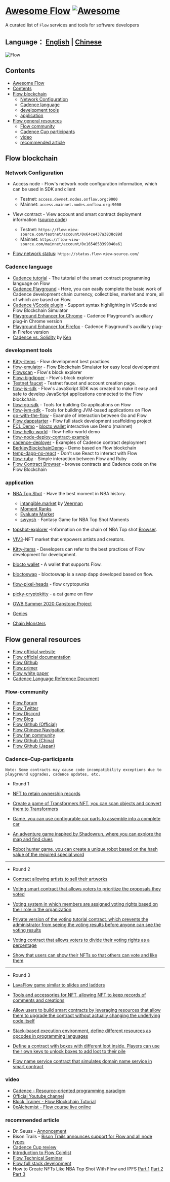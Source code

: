 # [Awesome Flow](https://github.com/onflow/flow) [![Awesome](https://cdn.rawgit.com/sindresorhus/awesome/d7305f38d29fed78fa85652e3a63e154dd8e8829/media/badge.svg)](https://github.com/sindresorhus/awesome)

A curated list of `Flow` services and tools for software developers

## Language： [English](README.md) | [Chinese](README-zh.md)

![Flow](https://swarm-gateways.net/bzz:/bdf1a552d42b836b631003ff090ca0b269695886f3290460a3f39ebf001076fc/1_oTf4LOcL8j3joAPzDcqkTw.png)

## Contents

- [Awesome Flow](#Awesome-Flow)
- [Contents](#Contents)
- [Flow blockchain](#Flow-blockchain)
  - [Network Configuration](#Network-Configuration)
  - [Cadence language](#Cadence-language)
  - [development tools](#development-tools)
  - [application](#application)
- [Flow general resources](#Flow-general-resources)
  - [Flow community](#Flow-community)
  - [Cadence Cup participants](#Cadence-Cup-participants)
  - [video](#video)
  - [recommended article](#recommended-article)

## Flow blockchain

### Network Configuration

- Access node - Flow's network node configuration information, which can be used in SDK and client

  - Testnet: `access.devnet.nodes.onflow.org:9000`
  - Mainnet: `access.mainnet.nodes.onflow.org:9000`

- View contract - View account and smart contract deployment information ([source code](https://github.com/orodio/flow-view-source))

  - Testnet: `https://flow-view-source.com/testnet/account/0x64ce437a3838c89d`
  - Mainnet: `https://flow-view-source.com/mainnet/account/0x1654653399040a61`

- [Flow network status](https://status.flow-view-source.com/): `https://status.flow-view-source.com/`

### Cadence language

- [Cadence tutorial](https://docs.onflow.org/cadence/language) - The tutorial of the smart contract programming language on Flow
- [Cadence Playground](https://www.onflow.org/play) - Here, you can easily complete the basic work of Cadence development chain currency, collectibles, market and more, all of which are based on Flow.
- [Cadence VScode plugin](https://onflow.readme.io/docs/visual-studio-code-extension) - Support syntax highlighting in VScode and Flow Blockchain Simulator
- [Playground Enhancer for Chrome](https://chrome.google.com/webstore/detail/flow-playground-enhancer/agjkjdemgkkmgdmeobefbmfiakkgkkdh) - Cadence Playground's auxiliary plug-in Chrome version
- [Playground Enhancer for Firefox](https://addons.mozilla.org/en-US/firefox/addon/flow-playground-enhancer/) - Cadence Playground's auxiliary plug-in Firefox version
- [Cadence vs. Solidity](https://mobile-cloud-security.blogspot.com/2021/03/cadence-vs.html) by [Ken](https://forum.onflow.org/u/Ken)

### development tools

- [Kitty-items](https://github.com/onflow/kitty-items) - Flow development best practices
- [flow-emulator](https://github.com/onflow/flow-emulator) - Flow Blockchain Simulator for easy local development
- [Flowscan](https://flowscan.org/) - Flow's block explorer
- [Flow-bigdipper](https://flow.bigdipper.live/) - Flow's block explorer
- [Testnet faucet](https://testnet-faucet.onflow.org) - Testnet faucet and account creation page.
- [flow-js-sdk](https://github.com/onflow/flow-js-sdk) - Flow's JavaScript SDK was created to make it easy and safe to develop JavaScript applications connected to the Flow blockchain.
- [flow-go-sdk](https://github.com/onflow/flow-go-sdk) - Tools for building Go applications on Flow
- [flow-jvm-sdk](https://github.com/onflow/flow-jvm-sdk) - Tools for building JVM-based applications on Flow
- [go-with-the-flow](https://github.com/bjartek/go-with-the-flow) - Example of interaction between Go and Flow
- [Flow dappstarter](https://dappstarter.decentology.com/) - Flow full stack development scaffolding project
- [FCL Demo](https://github.com/portto/fcl-demo) - [blocto wallet](https://docs.blocto.app/blocto-sdk/flow/tutorial) interactive use Demo (mainnet)
- [flow-hello-world](https://github.com/portto/flow-hello-world) - flow-hello-world demo
- [flow-node-deploy-contract-example](https://github.com/orodio/flow-node-deploy-contract-example)
- [cadence-deployer](https://github.com/FlowFans/cadence-deployer) - Examples of Cadence contract deployment
- [BerkleyBlockchainDemo](https://github.com/JeffreyDoyle/BerkleyBlockchainDemo) - Demo based on Flow blockchain
- [temp-dapp-no-react](https://github.com/orodio/temp-dapp-no-react) - Don't use React to interact with Flow
- [flow-ruby](https://github.com/cybercent/flow-ruby) - Simple interaction between Flow and Ruby
- [Flow Contract Browser](https://contractbrowser.com) - browse contracts and Cadence code on the Flow Blockchain

### application

- [NBA Top Shot](https://www.nbatopshot.com/) - Have the best moment in NBA history.
  - [intangible.market](https://intangible.market/) by [Veerman](https://twitter.com/veerman)
  - [Moment Ranks](https://momentranks.com/)
  - [Evaluate Market](https://evaluate.market/)
  - [swyysh](https://www.swyysh.com/) - Fantasy Game for NBA Top Shot Moments
- [topshot-explorer](https://github.com/rrrkren/topshot-explorer) -Information on the chain of NBA Top shot [Browser](https://topshotexplorer.com/).
- [VIV3](https://viv3.com/)-NFT market that empowers artists and creators.
- [Kitty-items](https://github.com/onflow/kitty-items) -  Developers can refer to the best practices of Flow development for development.

- [blocto wallet](https://blocto.portto.io/) - A wallet that supports Flow.
- [bloctoswap](https://swap.blocto.app/) - bloctoswap is a swap dapp developed based on flow.
- [flow-pixel-heads](https://github.com/MaxStalker/flow-pixel-heads) - flow cryptopunks
- [picky-cryptokitty](https://github.com/sideninja/picky-cryptokitty) - a cat game on flow
- [OWB Summer 2020 Capstone Project](https://github.com/onflow/OWBSummer2020Project) 
- [Genies](https://genies.com/)
- [Chain Monsters](https://playchainmonsters.com/)


## Flow general resources

- [Flow official website](https://www.onflow.org/)
- [Flow official documentation](https://www.onflow.org/docs)
- [Flow Github](https://github.com/onflow)
- [Flow primer](https://www.onflow.org/primer)
- [Flow white paper](https://www.onflow.org/technical-paper)
- [Cadence Language Reference Document](https://max-daunarovich.gitbook.io/flow-network)

### Flow-community

- [Flow Forum](https://forum.onflow.org/)
- [Flow Twitter](https://twitter.com/flow_blockchain)
- [Flow Discord](https://discord.com/invite/flow)
- [Flow Blog](https://www.onflow.org/blog)
- [Flow Github (Official)](https://github.com/onflow)
- [Flow Chinese Navigation](https://flowfans.org/)
- [Flow fan community](https://www.flowtimes.net/)
- [Flow Github (China)](https://github.com/FlowFans)
- [Flow Github (Japan)](https://github.com/flow-japan)

### Cadence-Cup-participants

`Note: Some contracts may cause code incompatibility exceptions due to playground upgrades, cadence updates, etc.`

- Round 1

- [NFT to retain ownership records](https://play.onflow.org/62188087-bb62-4e1a-89cf-e437c729b5f0)
- [Create a game of Transformers NFT, you can scan objects and convert them to Transformers](https://play.onflow.org/7f66d257-3e12-4ac7-a2d0-2db503eede22)
- [Game, you can use configurable car parts to assemble into a complete car](https://play.onflow.org/56099f70-d0c8-42eb-917c-9670554d764b)
- [An adventure game inspired by Shadowrun, where you can explore the map and find clues](https://play.onflow.org/159648c8-f6c2-49b1-8707-374f3efb80e8)
- [Robot hunter game, you can create a unique robot based on the hash value of the required special word](https://play.onflow.org/bffa4e28-0eaf-430c-83ea-7d2465daf98d)

---

- Round 2

- [Contract allowing artists to sell their artworks](https://play.onflow.org/dd3edf29-5bd6-4782-b941-c021a9a374ca)
- [Voting smart contract that allows voters to prioritize the proposals they voted](https://play.onflow.org/85fba518-818e-40fd-a546-78365657901c)
- [Voting system in which members are assigned voting rights based on their role in the organization](https://play.onflow.org/b7e2df71-c362-4827-8332-80685956ca75)
- [Private version of the voting tutorial contract, which prevents the administrator from seeing the voting results before anyone can see the voting results](https://play.onflow.org/9ec6f096-60eb-4f7b-bfc1-abf15c572016)
- [Voting contract that allows voters to divide their voting rights as a percentage](https://play.onflow.org/ea59b248-8e18-4862-9332-4a90c282c000)
- [Show that users can show their NFTs so that others can vote and like them](https://play.onflow.org/6b4b846e-1681-4612-b2c2-f0dc8bbe92ce)

---

- Round 3

- [LavaFlow game similar to slides and ladders](https://play.onflow.org/addb97cd-6a56-4033-a07c-c89b820f52bf)
- [Tools and accessories for NFT, allowing NFT to keep records of comments and creations](https://play.onflow.org/4b24ef74-9fe6-4892-a8d4-ec91d1caee31)
- [Allow users to build smart contracts by leveraging resources that allow them to upgrade the contract without actually changing the underlying code itself](https://play.onflow.org/93dfe510-605c-42a6-90df-ae016b9b9f73)
- [Stack-based execution environment, define different resources as opcodes in programming languages](https://play.onflow.org/8e5283ba-9e5b-4b41-be37-dbf55b6a26ea)
- [Define a contract with boxes with different loot inside. Players can use their own keys to unlock boxes to add loot to their pile](https://play.onflow.org/50d7d7d3-a439-4d09-b3a2-207071804820)
- [Flow name service contract that simulates domain name service in smart contract](https://play.onflow.org/e05e38b1-3e45-403e-ae7f-00788893395f)


### video

- [Cadence - Resource-oriented programming paradigm](https://www.youtube.com/watch?v=OYXIr3LuclE&t=64s)
- [Official Youtube channel](https://www.youtube.com/channel/UCs9r5lqmYQsKCpLB9jKwocg)
- [Block Trainer - Flow Blockchain Tutorial](https://www.youtube.com/channel/UC5qtVf5CpV1kz6TolFFn3Rw)  
- [0xAlchemist - Flow course live online](https://www.youtube.com/channel/UCMC_HV4H5qBuMSiK0Ngkufg)  



### recommended article

- Dr. Seuss - [Annoncement](https://medium.com/dapperlabs/dr-seuss-digital-collectibles-on-flow-by-the-creators-of-cryptokitties-7651835643a7)
- Bison Trails - [Bison Trails announces support for Flow and all node types](https://bisontrails.co/flow-protocol-all-nodes-types/#multi-role-architecture-and-the-four-participation-node-types)
- [Cadence Cup review](https://joshuahannan.medium.com/a-retrospective-of-the-cadence-cup-3d99dcb2431e)
- [Introduction to Flow Coinlist](https://coinlist.co/flow)
- [Flow Technical Seminar](https://medium.com/dapperlabs/open-world-builders-free-virtual-blockchain-bootcamp-cefe7f0ccb9f)
- [Flow full stack development](https://www.decentology.com/guides-and-tutorials/hands-on-workshop-build-a-full-stack-blockchain-app-on-flow)
- How to Create NFTs Like NBA Top Shot With Flow and IPFS [Part 1](https://medium.com/pinata/how-to-create-nfts-like-nba-top-shot-with-flow-and-ipfs-701296944bf) [Part 2](https://medium.com/pinata/how-to-display-your-nft-collection-like-nba-top-shot-with-flow-and-ipfs-6ba75048bf8a) [Part 3](https://medium.com/pinata/how-to-create-an-nft-marketplace-on-flow-with-ipfs-a162a1aeb426)

